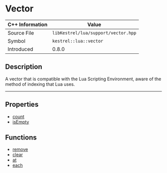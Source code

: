 
# Vector

| C++ Information | Value |
| --- | --- |
| Source File | `libKestrel/lua/support/vector.hpp` |
| Symbol | `kestrel::lua::vector` |
| Introduced | 0.8.0 |

## Description
A vector that is compatible with the Lua Scripting Environment, aware of the method of indexing
that Lua uses.

---

## Properties

 - [count](count.md)
 - [isEmpty](isEmpty.md)

## Functions

 - [remove](remove.md)
 - [clear](clear.md)
 - [at](at.md)
 - [each](each.md)

